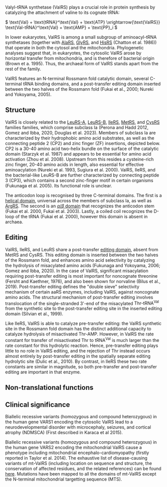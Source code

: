 
Valyl-tRNA synthetase (ValRS) plays a crucial role in protein synthesis by catalyzing the attachment of valine to its cognate tRNA:




$ \text{Val} + \text{tRNA}^\text{Val} + \text{ATP} \xrightarrow{\text{ValRS}} \text{Val-tRNA}^\text{Val} + \text{AMP} + \text{PP}_i  $



In lower eukaryotes, ValRS is among a small subgroup of aminoacyl-tRNA synthetases (together with [AlaRS](/class2/ala), [GlyRS](/class2/gly3), and [HisRS](/class2/his) (Chatton et al. 1986)) that operate in both the cytosol and the mitochondria.
Phylogenetic analyses suggest that, in eukaryotes, the cytosolic ValRS arose by horizontal transfer from mitochondria, and is therefore of bacterial origin (Brown et a. 1995).
Thus, the archaeal form of ValRS stands apart from the rest of the family.


ValRS features an N-terminal Rossmann fold catalytic domain, several C-terminal tRNA binding domains, and a post-transfer editing domain inserted between the two halves of the Rossmann fold (Fukai et al., 2000; Nureki and Yokoyama, 2005).

## Structure


ValRS is closely related to the [LeuRS-A](/class1/leu2), [LeuRS-B](/class1/leu1), [IleRS](/class1/ile), [MetRS](/class1/met), and [CysRS](/class1/cys) families families, which comprise 
subclass Ia (Perona and Hadd 2012, Gomez and Ibba, 2020, Douglas et al. 2023). Members of subclass Ia are characterized by their hydrophobic amino acid substrates, as well as the connecting peptide 2 (CP2) and zinc finger (ZF) insertions, depicted below. 
CP2 is a 30-40 amino acid two-helix bundle on the surface of the catalytic domain (Starzyk et al. 1987) and appears to be essential for amino acid activation (Zhou et al. 2008). 
Upstream from this resides a cysteine-rich zinc finger, 20-40 amino acids in length, also essential for effective aminoacylation (Nureki et al. 1993, Sugiura et al. 2000). 
ValRS, IleRS, and the bacterial-like LeuRS-B are further characterized by connecting peptide 3 (CP3), which contains a second zinc-finger motif in certain organisms (Fukunaga et al. 2005).
Its functional role is unclear. 


The anticodon loop is recognised by three C-terminal domains.
The first is a [helical domain](/superfamily/class1/Anticodon_binding_domain_CRIMVL), universal across the members of subclass Ia, as well as [ArgRS](/class1/arg).
The second is an [$\alpha$/$\beta$ domain](/superfamily/class1/C-terminal_junction_domain) that recognizes the anticodon stem (Fukai et al. 2000, Fukai et al. 2003).
Lastly, a coiled coil recognizes the D-loop of the tRNA (Fukai et al. 2000), however this domain is absent in archaea.





## Editing

ValRS,	IleRS, and LeuRS share a post-transfer [editing domain](/superfamily/class1/Editing_domain_1a), absent from MetRS and CysRS.
This editing domain is inserted between the two halves of the Rossmann fold, and enhances amino acid selectivity by catalyzing the hydrolysis of misacylated amino acids (Fukunaga and Yokoyama, 2006; Gomez and Ibba, 2020).
In the case of ValRS, significant misacylation requiring post-transfer editing is most important for noncognate threonine (Fersht and Kaethner, 1976), and also been shown for norvaline (Bilus et al., 2019). 
Post-transfer editing defines the "double sieve" selectivity mechanism of certain aaRS enzymes, including ValRS, against noncognate amino acids. The structural mechanism of post-transfer editing involves translocation of the single-stranded 3'-end of the misacylated $\text{Thr-tRNA}^\text{Val}$ from the synthetic site to the post-transfer editing site in the inserted editing domain (Silvian et al., 1999). 


Like IleRS, ValRS is able to catalyze pre-transfer editing: the ValRS synthetic site in the Rossmann fold domain has the distinct additional capacity to catalyze hydrolysis of misactivated Thr-AMP. However, in ValRS the rate constant for transfer of misactivated Thr to $\text{tRNA}^\text{Val}$ is much larger than the rate constant for this hydrolytic reaction. Hence, pre-transfer editing plays little to no role in ValRS editing, and the rejection of Thr instead occurs almost entirely by post-transfer editing in the spatially separate editing hydrolytic site (Dulic et al., 2010). By contrast, in IleRS these two rate constants are similar in magnitude, so both pre-transfer and post-transfer editing are important in that enzyme.




## Non-translational functions



## Clinical significance

Biallelic recessive variants (homozygous and compound heterozygous) in the human gene VARS1 encoding the cytosolic ValRS lead to a neurodevelopmental disorder with microcephaly, seizures, and cortical atrophy (NDMSCA) (First described in Karaca et al 2015). 

Biallelic recessive variants (homozygous and compound heterozygous) in the human gene VARS2 encoding the mitochondrial ValRS cause a phenotype including mitochondrial encephalo-cardiomyopathy (firstly reported in Taylor et al. 2014). The exhaustive list of disease-causing variants of mt-ValRS (including location on sequence and structure, the conservation of affected residues, and the related references) can be found [here](http://misynpat.org/misynpat/PageMaker.rvt?name=VARS2). Mutations have been mapped to all the domains of mt-ValRS except the N-terminal mitochondrial targetting sequence (MTS).
